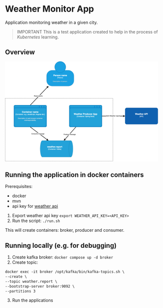 # Weather Monitor App

Application monitoring weather in a given city.

> IMPORTANT
> This is a test application created to help in the process of *Kubernetes* learning.

## Overview

![Containers diagram](diagram.drawio.png)

## Running the application in docker containers

Prerequisites:
- docker
- mvn
- api key for [weather api](https://www.weatherapi.com/my/)

1. Export weather api key
   `export WEATHER_API_KEY=<API_KEY>`
2. Run the script:
   `./run.sh`

This will create containers: broker, producer and consumer.

## Running locally (e.g. for debugging)

1. Create kafka broker:
   `docker compose up -d broker`
2. Create topic:

  ```shell
  docker exec -it broker /opt/kafka/bin/kafka-topics.sh \
--create \
--topic weather.report \
--bootstrap-server broker:9092 \
--partitions 3
  ```

3. Run the applications
